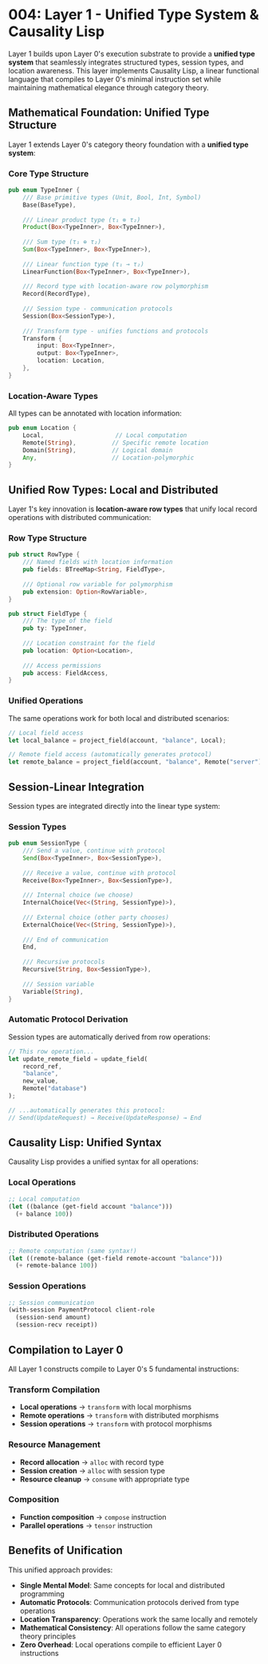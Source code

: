 # 004: Layer 1 - Unified Type System & Causality Lisp

Layer 1 builds upon Layer 0's execution substrate to provide a **unified type system** that seamlessly integrates structured types, session types, and location awareness. This layer implements Causality Lisp, a linear functional language that compiles to Layer 0's minimal instruction set while maintaining mathematical elegance through category theory.

## Mathematical Foundation: Unified Type Structure

Layer 1 extends Layer 0's category theory foundation with a **unified type system**:

### Core Type Structure
```rust
pub enum TypeInner {
    /// Base primitive types (Unit, Bool, Int, Symbol)
    Base(BaseType),
    
    /// Linear product type (τ₁ ⊗ τ₂)
    Product(Box<TypeInner>, Box<TypeInner>),
    
    /// Sum type (τ₁ ⊕ τ₂)
    Sum(Box<TypeInner>, Box<TypeInner>),
    
    /// Linear function type (τ₁ ⊸ τ₂)
    LinearFunction(Box<TypeInner>, Box<TypeInner>),
    
    /// Record type with location-aware row polymorphism
    Record(RecordType),
    
    /// Session type - communication protocols
    Session(Box<SessionType>),
    
    /// Transform type - unifies functions and protocols
    Transform {
        input: Box<TypeInner>,
        output: Box<TypeInner>,
        location: Location,
    },
}
```

### Location-Aware Types
All types can be annotated with location information:

```rust
pub enum Location {
    Local,                    // Local computation
    Remote(String),          // Specific remote location
    Domain(String),          // Logical domain
    Any,                     // Location-polymorphic
}
```

## Unified Row Types: Local and Distributed

Layer 1's key innovation is **location-aware row types** that unify local record operations with distributed communication:

### Row Type Structure
```rust
pub struct RowType {
    /// Named fields with location information
    pub fields: BTreeMap<String, FieldType>,
    
    /// Optional row variable for polymorphism
    pub extension: Option<RowVariable>,
}

pub struct FieldType {
    /// The type of the field
    pub ty: TypeInner,
    
    /// Location constraint for the field
    pub location: Option<Location>,
    
    /// Access permissions
    pub access: FieldAccess,
}
```

### Unified Operations
The same operations work for both local and distributed scenarios:

```rust
// Local field access
let local_balance = project_field(account, "balance", Local);

// Remote field access (automatically generates protocol)
let remote_balance = project_field(account, "balance", Remote("server"));
```

## Session-Linear Integration

Session types are integrated directly into the linear type system:

### Session Types
```rust
pub enum SessionType {
    /// Send a value, continue with protocol
    Send(Box<TypeInner>, Box<SessionType>),
    
    /// Receive a value, continue with protocol  
    Receive(Box<TypeInner>, Box<SessionType>),
    
    /// Internal choice (we choose)
    InternalChoice(Vec<(String, SessionType)>),
    
    /// External choice (other party chooses)
    ExternalChoice(Vec<(String, SessionType)>),
    
    /// End of communication
    End,
    
    /// Recursive protocols
    Recursive(String, Box<SessionType>),
    
    /// Session variable
    Variable(String),
}
```

### Automatic Protocol Derivation
Session types are automatically derived from row operations:

```rust
// This row operation...
let update_remote_field = update_field(
    record_ref,
    "balance", 
    new_value,
    Remote("database")
);

// ...automatically generates this protocol:
// Send(UpdateRequest) → Receive(UpdateResponse) → End
```

## Causality Lisp: Unified Syntax

Causality Lisp provides a unified syntax for all operations:

### Local Operations
```lisp
;; Local computation
(let ((balance (get-field account "balance")))
  (+ balance 100))
```

### Distributed Operations  
```lisp
;; Remote computation (same syntax!)
(let ((remote-balance (get-field remote-account "balance")))
  (+ remote-balance 100))
```

### Session Operations
```lisp
;; Session communication
(with-session PaymentProtocol client-role
  (session-send amount)
  (session-recv receipt))
```

## Compilation to Layer 0

All Layer 1 constructs compile to Layer 0's 5 fundamental instructions:

### Transform Compilation
- **Local operations** → `transform` with local morphisms
- **Remote operations** → `transform` with distributed morphisms  
- **Session operations** → `transform` with protocol morphisms

### Resource Management
- **Record allocation** → `alloc` with record type
- **Session creation** → `alloc` with session type
- **Resource cleanup** → `consume` with appropriate type

### Composition
- **Function composition** → `compose` instruction
- **Parallel operations** → `tensor` instruction

## Benefits of Unification

This unified approach provides:

- **Single Mental Model**: Same concepts for local and distributed programming
- **Automatic Protocols**: Communication protocols derived from type operations
- **Location Transparency**: Operations work the same locally and remotely
- **Mathematical Consistency**: All operations follow the same category theory principles
- **Zero Overhead**: Local operations compile to efficient Layer 0 instructions

